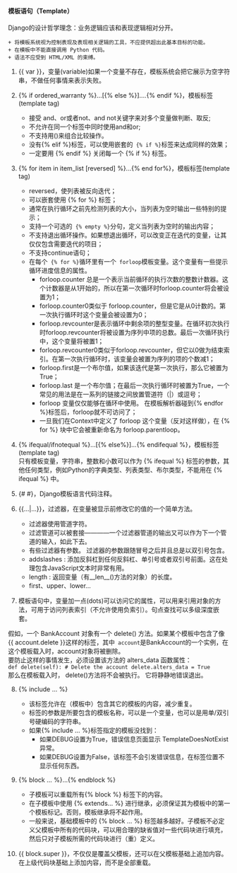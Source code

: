 #### 模板语句（Template）
Django的设计哲学理念：业务逻辑应该和表现逻辑相对分开。

    + 将模板系统视为控制表现及表现相关逻辑的工具，不应提供超出此基本目标的功能。
    + 在模板中不能直接调用 Python 代码。 
    + 语法不应受到 HTML/XML 的束缚。 

1. {{ var }}，变量(variable)如果一个变量不存在，模板系统会把它展示为空字符串，不做任何事情来表示失败。  

2. {% if ordered_warranty %}...[{% else %}]....{% endif %}，模板标签(template tag)
    + 接受 and、or或者not、and not关键字来对多个变量做判断、取反;
    + 不允许在同一个标签中同时使用and和or;
    + 不支持用()来组合比较操作。  
    + 没有{% elif %}标签，可以使用嵌套的`` {% if %}``标签来达成同样的效果；
    + 一定要用 {% endif %} 关闭每一个 {% if %} 标签。  

3. {% for item in item_list [reversed] %}...{% end for%}，模板标签(template tag)  
    + reversed，使列表被反向迭代；
    + 可以嵌套使用 {% for %} 标签；
    + 通常在执行循环之前先检测列表的大小，当列表为空时输出一些特别的提示；
    + 支持一个可选的`` {% empty %}``分句，定义当列表为空时的输出内容；
    + 不支持退出循环操作。如果想退出循环，可以改变正在迭代的变量，让其仅仅包含需要迭代的项目；
    + 不支持continue语句；
    + 在每个`` {% for %}``循环里有一个`` forloop``模板变量。这个变量有一些提示循环进度信息的属性。
        + forloop.counter 总是一个表示当前循环的执行次数的整数计数器。这个计数器是从1开始的，所以在第一次循环时forloop.counter将会被设置为1；
        + forloop.counter0类似于 forloop.counter，但是它是从0计数的。第一次执行循环时这个变量会被设置为0；
        + forloop.revcounter是表示循环中剩余项的整型变量。在循环初次执行时forloop.revcounter将被设置为序列中项的总数。最后一次循环执行中，这个变量将被置1；
        + forloop.revcounter0类似于forloop.revcounter，但它以0做为结束索引。在第一次执行循环时，该变量会被置为序列的项的个数减1；
        + forloop.first是一个布尔值，如果该迭代是第一次执行，那么它被置为True；
        + forloop.last 是一个布尔值；在最后一次执行循环时被置为True，一个常见的用法是在一系列的链接之间放置管道符（|）或逗号；
        + forloop 变量仅仅能够在循环中使用。 在模板解析器碰到{% endfor %}标签后，forloop就不可访问了；
        + 一旦我们在Context中定义了 forloop 这个变量（反对这样做），在 {% for %} 块中它会被重新命名为 forloop.parentloop。  

4. {% ifequal/ifnotequal %}...[{% else%}]...{% endifequal %}，模板标签(template tag)  
只有模板变量，字符串，整数和小数可以作为 {% ifequal %} 标签的参数，其他任何类型，例如Python的字典类型、列表类型、布尔类型，不能用在 {% ifequal %} 中。  

5. {# #}，Django模板语言代码注释。  

6. {{...|...}}，过滤器，在变量被显示前修改它的值的一个简单方法。
    + 过滤器使用管道字符。
    + 过滤管道可以被套接————一个过滤器管道的输出又可以作为下一个管道的输入，如此下去。 
    + 有些过滤器有参数。 过滤器的参数跟随冒号之后并且总是以双引号包含。 
    + addslashes : 添加反斜杠到任何反斜杠、单引号或者双引号前面。这在处理包含JavaScript文本时非常有用。
    + length : 返回变量（有__len__()方法的对象）的长度。
    + first、upper、lower...

7. 模板语句中，变量加一点(dots)可以访问它的属性，可以用来引用对象的方法，可用于访问列表索引（不允许使用负索引）。句点查找可以多级深度嵌套。  

假如，一个 BankAccount 对象有一个 delete() 方法。如果某个模板中包含了像 {{ account.delete }}这样的标签，其中`` account``是BankAccount的一个实例，在这个模板载入时，account对象将被删除。  
要防止这样的事情发生，必须设置该方法的 alters_data 函数属性：  
`def delete(self):
    # Delete the account
delete.alters_data = True`  
那么在模板载入时， delete()方法将不会被执行。 它将静静地错误退出。  

8.  {% include ... %} 
    + 该标签允许在（模板中）包含其它的模板的内容，减少重复。  
    + 标签的参数是所要包含的模板名称，可以是一个变量，也可以是用单/双引号硬编码的字符串。
    + 如果{% include ... %}标签指定的模板没找到：
        * 如果DEBUG设置为True，错误信息页面显示 TemplateDoesNotExist 异常。
        * 如果DEBUG设置为False，该标签不会引发错误信息，在标签位置不显示任何东西。 

9. {% block ... %}...{% endblock %}  
    + 子模板可以重载所有{% block %} 标签下的内容。
    + 在子模板中使用 {% extends... %} 进行继承，必须保证其为模板中的第一个模板标记。否则，模板继承将不起作用。
    + 一般来说，基础模板中的 {% block ... %} 标签越多越好。子模板不必定义父模板中所有的代码块，可以用合理的缺省值对一些代码块进行填充，然后只对子模板所需的代码块进行（重）定义。

10. {{ block.super }}，不仅仅是覆盖父模板，还可以在父模板基础上追加内容。在上级代码块基础上添加内容，而不是全部重载。 
